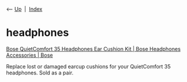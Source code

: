 <div class="nav">

⟵ [Up](index.html)  \|  [Index](index.html)

</div>

# headphones

<div class="cards">

<div class="card">

<div class="card-title">

[Bose QuietComfort 35 Headphones Ear Cushion Kit \| Bose Headphones
Accessories \|
Bose](https://www.bose.com/en_us/products/headphones/headphone_accessories/qc35-ear-cushion-kit.html?gclid=CjwKCAiA2rOeBhAsEiwA2Pl7QxiciKN6Wjr5iRPd-p-Kb_o8VC0XCkSTRcGfR8nGIabOi9w-uHjn6BoC27wQAvD_BwE&gclsrc=aw.ds&mc=25_PS_AC_PL_00_GO_#v=qc35_earcushion_acc_silver)

</div>

Replace lost or damaged earcup cushions for your QuietComfort 35
headphones. Sold as a pair.

</div>

</div>
